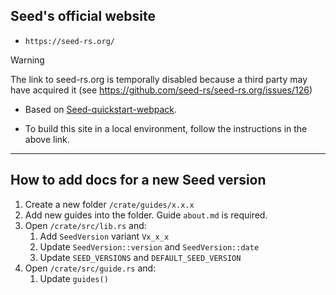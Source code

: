 ## Seed's official website

- `https://seed-rs.org/`

> [!WARNING]
> The link to seed-rs.org is temporally disabled because a third party may have acquired it (see https://github.com/seed-rs/seed-rs.org/issues/126)

- Based on [Seed-quickstart-webpack](https://github.com/seed-rs/seed-quickstart-webpack).

- To build this site in a local environment, follow the instructions in the above link.

---

## How to add docs for a new Seed version

1. Create a new folder `/crate/guides/x.x.x`
1. Add new guides into the folder. Guide `about.md` is required.
1. Open `/crate/src/lib.rs` and:
   1. Add `SeedVersion` variant `Vx_x_x`
   1. Update `SeedVersion::version` and `SeedVersion::date`
   1. Update `SEED_VERSIONS` and `DEFAULT_SEED_VERSION`
1. Open `/crate/src/guide.rs` and:
   1. Update `guides()`
